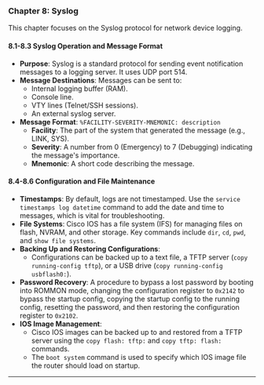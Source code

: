 ### **Chapter 8: Syslog**

This chapter focuses on the Syslog protocol for network device logging.

#### **8.1-8.3 Syslog Operation and Message Format**

*   **Purpose**: Syslog is a standard protocol for sending event notification messages to a logging server. It uses UDP port 514.
*   **Message Destinations**: Messages can be sent to:
    *   Internal logging buffer (RAM).
    *   Console line.
    *   VTY lines (Telnet/SSH sessions).
    *   An external syslog server.
*   **Message Format**: `%FACILITY-SEVERITY-MNEMONIC: description`
    *   **Facility**: The part of the system that generated the message (e.g., LINK, SYS).
    *   **Severity**: A number from 0 (Emergency) to 7 (Debugging) indicating the message's importance.
    *   **Mnemonic**: A short code describing the message.

#### **8.4-8.6 Configuration and File Maintenance**

*   **Timestamps**: By default, logs are not timestamped. Use the `service timestamps log datetime` command to add the date and time to messages, which is vital for troubleshooting.
*   **File Systems**: Cisco IOS has a file system (IFS) for managing files on flash, NVRAM, and other storage. Key commands include `dir`, `cd`, `pwd`, and `show file systems`.
*   **Backing Up and Restoring Configurations**:
    *   Configurations can be backed up to a text file, a TFTP server (`copy running-config tftp`), or a USB drive (`copy running-config usbflash0:`).
*   **Password Recovery**: A procedure to bypass a lost password by booting into ROMMON mode, changing the configuration register to `0x2142` to bypass the startup config, copying the startup config to the running config, resetting the password, and then restoring the configuration register to `0x2102`.
*   **IOS Image Management**:
    *   Cisco IOS images can be backed up to and restored from a TFTP server using the `copy flash: tftp:` and `copy tftp: flash:` commands.
    *   The `boot system` command is used to specify which IOS image file the router should load on startup.

---
